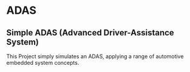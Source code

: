 # ADAS
## Simple ADAS (Advanced Driver-Assistance System)  
This Project simply simulates an ADAS, applying a range of automotive embedded system concepts. 

